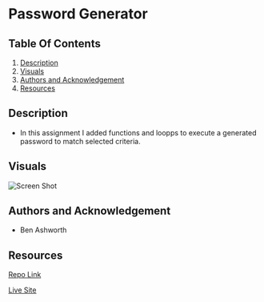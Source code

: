 # Password Generator


## Table Of Contents
1. [Description](#description)
2. [Visuals](#visuals)
3. [Authors and Acknowledgement](#authors-and-acknowledgement)
4. [Resources](#resources)

## Description 
- In this assignment I added functions and loopps to execute a generated password to match selected criteria.


## Visuals
![Screen Shot]()

## Authors and Acknowledgement
- Ben Ashworth

## Resources
[Repo Link](https://github.com/bashworthj/password-gen)

[Live Site](https://bashworthj.github.io/password-gen/)
 
